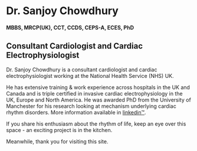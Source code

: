 # Dr. Sanjoy Chowdhury 
#### MBBS, MRCP(UK), CCT, CCDS, CEPS-A, ECES, PhD
## Consultant Cardiologist and Cardiac Electrophysiologist



Dr. Sanjoy Chowdhury is a consultant cardiologist and cardiac electrophysiologist working at the National Health Service (NHS) UK.

He has extensive training & work experience across hospitals in the UK and Canada and is triple certified in invasive cardiac electrophysiology in the UK, Europe and North America. 
He was awarded PhD from the University of Manchester for his research looking at mechanism underlying cardiac rhythm disorders.
More information available in [linkedin™](https://www.linkedin.com/in/sanjoykumar/).

If you share his enthusiasm about the rhythm of life, keep an eye over this space - an exciting project is in the kitchen.

Meanwhile, thank you for visiting this site. 
